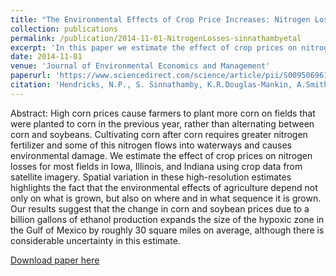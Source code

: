 ```yaml
---
title: "The Environmental Effects of Crop Price Increases: Nitrogen Losses in the U.S. Corn Belt"
collection: publications
permalink: /publication/2014-11-01-NitrogenLosses-sinnathambyetal
excerpt: 'In this paper we estimate the effect of crop prices on nitrogen lossesformostfieldsinIowa,Illinois,and Indiana using crop data from satellite imagery.'
date: 2014-11-01
venue: 'Journal of Environmental Economics and Management'
paperurl: 'https://www.sciencedirect.com/science/article/pii/S0095069614000710'
citation: 'Hendricks, N.P., S. Sinnathamby, K.R.Douglas-Mankin, A.Smith, D. A. Sumner, D.H. Earnhart. (2014). &quot;The Environmental Effects of Crop Price Increases: Nitrogen Losses in the U.S. Corn Belt.&quot; <i>Journal of Environmental Economics and Management</i>. 68(3).'
---
```

Abstract: High corn prices cause farmers to plant more corn on fields that were planted to corn in the previous year, rather than alternating between corn and soybeans. Cultivating corn after corn requires greater nitrogen fertilizer and some of this nitrogen flows into waterways and causes environmental damage. We estimate the effect of crop prices on nitrogen losses for most fields in Iowa, Illinois, and Indiana using crop data from satellite imagery. Spatial variation in these high-resolution estimates highlights the fact that the environmental effects of agriculture depend not only on what is grown, but also on where and in what sequence it is grown. Our results suggest that the change in corn and soybean prices due to a billion gallons of ethanol production expands the size of the hypoxic zone in the Gulf of Mexico by roughly 30 square miles on average, although there is considerable uncertainty in this estimate.

[Download paper here](http://SumathyS.github.io/files/paper2.pdf)

